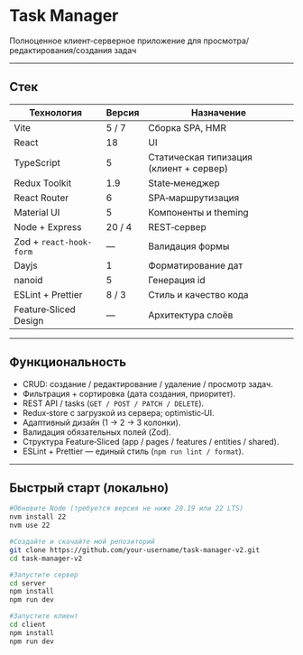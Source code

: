 # Task Manager 

Полноценное клиент‑серверное приложение для просмотра/редактирования/создания задач

---

## Стек

| Технология | Версия | Назначение |
|------------|--------|------------|
| Vite   | 5 / 7  | Сборка SPA, HMR |
| React  | 18     | UI |
| TypeScript | 5  | Статическая типизация (клиент + сервер) |
| Redux Toolkit | 1.9 | State‑менеджер |
| React Router | 6 | SPA‑маршрутизация |
| Material UI  | 5 | Компоненты и theming |
| Node + Express | 20 / 4 | REST‑сервер |
| Zod + `react-hook-form` | — | Валидация формы |
| Dayjs        | 1 | Форматирование дат |
| nanoid       | 5 | Генерация id |
| ESLint + Prettier | 8 / 3 | Стиль и качество кода |
| Feature‑Sliced Design | — | Архитектура слоёв |

---

## Функциональность

- CRUD: создание / редактирование / удаление / просмотр задач.
- Фильтрация + сортировка (дата создания, приоритет).
- REST API / tasks (`GET / POST / PATCH / DELETE`).
- Redux‑store с загрузкой из сервера; optimistic‑UI.
- Адаптивный дизайн (1 → 2 → 3 колонки).
- Валидация обязательных полей (Zod).
- Структура Feature‑Sliced (app / pages / features / entities / shared).
- ESLint + Prettier — единый стиль (`npm run lint / format`).

---

## Быстрый старт (локально)

```bash
#Обновите Node (требуется версия не ниже 20.19 или 22 LTS)
nvm install 22
nvm use 22

#Создайте и скачайте мой репозиторий
git clone https://github.com/your-username/task-manager-v2.git
cd task-manager-v2

#Запустите сервер
cd server
npm install
npm run dev

#Запустите клиент
cd client
npm install
npm run dev
